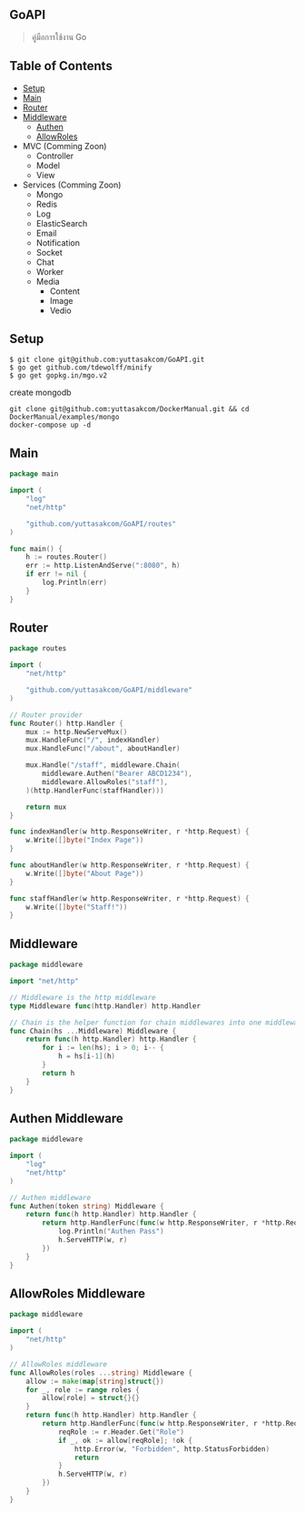 ## GoAPI
> คู่มือการใช้งาน Go

## Table of Contents
- [Setup](#setup)
- [Main](#main)
- [Router](#router)
- [Middleware](#middleware)
  - [Authen](#authen-middleware)
  - [AllowRoles](#allowroles-middleware)
- MVC (Comming Zoon)
  - Controller
  - Model
  - View
- Services (Comming Zoon)
  - Mongo
  - Redis
  - Log
  - ElasticSearch
  - Email
  - Notification
  - Socket
  - Chat
  - Worker
  - Media
    - Content
    - Image
    - Vedio

## Setup
```command
$ git clone git@github.com:yuttasakcom/GoAPI.git
$ go get github.com/tdewolff/minify
$ go get gopkg.in/mgo.v2
```
create mongodb
```command
git clone git@github.com:yuttasakcom/DockerManual.git && cd DockerManual/examples/mongo
docker-compose up -d
```

## Main
```go
package main

import (
	"log"
	"net/http"

	"github.com/yuttasakcom/GoAPI/routes"
)

func main() {
	h := routes.Router()
	err := http.ListenAndServe(":8080", h)
	if err != nil {
		log.Println(err)
	}
}
```

## Router
```go
package routes

import (
	"net/http"

	"github.com/yuttasakcom/GoAPI/middleware"
)

// Router provider
func Router() http.Handler {
	mux := http.NewServeMux()
	mux.HandleFunc("/", indexHandler)
	mux.HandleFunc("/about", aboutHandler)

	mux.Handle("/staff", middleware.Chain(
		middleware.Authen("Bearer ABCD1234"),
		middleware.AllowRoles("staff"),
	)(http.HandlerFunc(staffHandler)))

	return mux
}

func indexHandler(w http.ResponseWriter, r *http.Request) {
	w.Write([]byte("Index Page"))
}

func aboutHandler(w http.ResponseWriter, r *http.Request) {
	w.Write([]byte("About Page"))
}

func staffHandler(w http.ResponseWriter, r *http.Request) {
	w.Write([]byte("Staff!"))
}
```

## Middleware
```go
package middleware

import "net/http"

// Middleware is the http middleware
type Middleware func(http.Handler) http.Handler

// Chain is the helper function for chain middlewares into one middleware
func Chain(hs ...Middleware) Middleware {
	return func(h http.Handler) http.Handler {
		for i := len(hs); i > 0; i-- {
			h = hs[i-1](h)
		}
		return h
	}
}
```

## Authen Middleware
```go
package middleware

import (
	"log"
	"net/http"
)

// Authen middleware
func Authen(token string) Middleware {
	return func(h http.Handler) http.Handler {
		return http.HandlerFunc(func(w http.ResponseWriter, r *http.Request) {
			log.Println("Authen Pass")
			h.ServeHTTP(w, r)
		})
	}
}
```

## AllowRoles Middleware
```go
package middleware

import (
	"net/http"
)

// AllowRoles middleware
func AllowRoles(roles ...string) Middleware {
	allow := make(map[string]struct{})
	for _, role := range roles {
		allow[role] = struct{}{}
	}
	return func(h http.Handler) http.Handler {
		return http.HandlerFunc(func(w http.ResponseWriter, r *http.Request) {
			reqRole := r.Header.Get("Role")
			if _, ok := allow[reqRole]; !ok {
				http.Error(w, "Forbidden", http.StatusForbidden)
				return
			}
			h.ServeHTTP(w, r)
		})
	}
}
```
